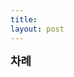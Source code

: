 ```yaml
---
title: 
layout: post
---
```

<div id="toc"><b><span style="font-size: large;">차례</span></b></br></div>